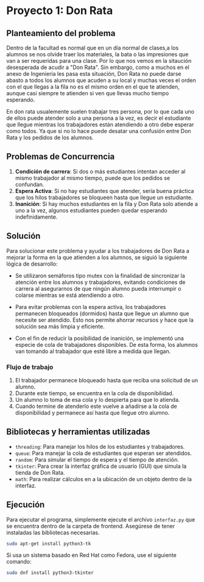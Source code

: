 # Proyecto 1: Don Rata

## Planteamiento del problema
Dentro de la facultad es normal que en un día normal de clases,a los alumnos se nos olvide traer los materiales, la bata o las impresiones que van a ser requeridas para una clase. Por lo que nos vemos en la sitaución desesperada de acudir a "Don Rata". Sin embargo, como a muchos en el anexo de Ingenieria les pasa esta situación, Don Rata no puede darse abasto a todos los alumnos que acuden a su local y muchas veces el orden con el que llegas a la fila no es el mismo orden en el que te atienden, aunque casi siempre te atienden si ven que llevas mucho tiempo esperando.

En don rata usualemente suelen trabajar tres persona, por lo que cada uno de ellos puede atender solo a una persona a la vez, es decir el estudiante que llegue mientras los trabajadores están atendiendo a otro debe esperar como todos. Ya que si no lo hace puede desatar una confusión entre Don Rata y los pedidos de los alumnos.

## Problemas de Concurrencia
1. **Condición de carrera**: Si dos o más estudiantes intentan acceder al mismo trabajador al mismo tiempo, puede que los pedidos se confundan.
2. **Espera Activa**: Si no hay estudiantes que atender, sería buena práctica que los hilos trabajadores se bloqueen hasta que llegue un estudiante.
3. **Inanición**: Si hay muchos estudiantes en la fila y Don Rata solo atiende a uno a la vez, algunos estudiantes pueden quedar esperando indefinidamente.

## Solución
Para solucionar este problema y ayudar a los trabajadores de Don Rata a mejorar la forma en la que atienden a los alumnos, se siguió la siguiente lógica de desarrollo:

- Se utilizaron semáforos tipo mutex con la finalidad de sincronizar la atención entre los alumnos y trabajadores, evitando condiciones de carrera al asegurarnos de que ningún alumno pueda interrumpir o colarse mientras se está atendiendo a otro.

- Para evitar problemas con la espera activa, los trabajadores permanecen bloqueados (dormidos) hasta que llegue un alumno que necesite ser atendido. Esto nos permite ahorrar recursos y hace que la solución sea más limpia y eficiente.

- Con el fin de reducir la posibilidad de inanición, se implementó una especie de cola de trabajadores disponibles. De esta forma, los alumnos van tomando al trabajador que esté libre a medida que llegan.

### Flujo de trabajo
1. El trabajador permanece bloqueado hasta que reciba una solicitud de un alumno.
2. Durante este tiempo, se encuentra en la cola de disponibilidad.
3. Un alumno lo toma de esa cola y lo despierta para que lo atienda.
4. Cuando termine de atenderlo este vuelve a añadirse a la cola de disponibilidad y permanece así hasta que llegue otro alumno.

## Bibliotecas y herramientas utilizadas
- `threading`: Para manejar los hilos de los estudiantes y trabajadores.
- `queue`: Para manejar la cola de estudiantes que esperan ser atendidos.
- `random`: Para simular el tiempo de espera y el tiempo de atención.
- `tkinter`: Para crear la interfaz gráfica de usuario (GUI) que simula la tienda de Don Rata.
- `math`: Para realizar cálculos en a la ubicación de un objeto dentro de la interfaz.

## Ejecución
Para ejecutar el programa, simplemente ejecute el archivo `interfaz.py` que se encuentra dentro de la carpeta de frontend. Asegúrese de tener instaladas las bibliotecas necesarias.
```bash
sudo apt-get install python3-tk
```
Si usa un sistema basado en Red Hat como Fedora, use el siguiente comando:
```bash
sudo dnf install python3-tkinter
```